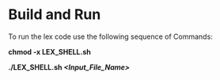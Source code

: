 # Build and Run

To run the lex code use the following sequence of Commands:



**chmod -x LEX_SHELL.sh**

**./LEX_SHELL.sh _<Input_File_Name>_**
